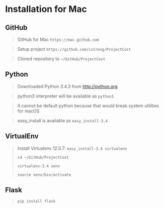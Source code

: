 Installation for Mac
====================

GitHub
------
> GitHub for Mac `https://mac.github.com`

> Setup project `https://github.com/cstrong/ProjectCost`

> Cloned repository to `~/GitHub/ProjectCost`

Python
------
> Downloaded Python 3.4.3 from http://python.org

> python3 interpreter will be available as `python3`

> It cannot be default python because that would break system utilities for macOS

> easy_install is available as `easy_install-3.4`

VirtualEnv
----------
> Install Virtualenv 12.0.7:   `easy_install-3.4 virtualenv`  
>
> `cd ~/GitHub/ProjectCost`
>
> `virtualenv-3.4 venv`
>
> `source venv/bin/activate`

Flask
-----
> `pip install flask`